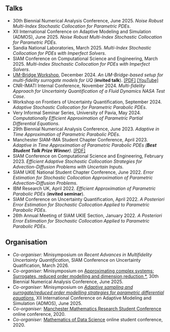 ## Talks

- 30th Biennial Numerical Analysis Conference, June 2025. *Noise Robust Multi-Index Stochastic Collocation for Parametric PDEs*.
- XII International Conference on Adaptive Modeling and Simulation (ADMOS), June 2025. *Noise Robust Multi-Index Stochastic Collocation for Parametric PDEs*.
- Sandia National Laboratories, March 2025. *Multi-Index Stochastic Collocation for PDEs with Imperfect Solvers*.
- SIAM Conference on Computational Science and Engineering, March 2025. *Multi-Index Stochastic Collocation for PDEs with Imperfect Solvers*.
- [UM-Bridge Workshop](https://um-bridge.github.io/workshop/), December 2024. *An UM-Bridge-based setup for multi-fidelity surrogate models for UQ* (**invited talk**). [\[PDF\]](https://benmkent.github.io/assets/slides/umbridgeworkshop24.pdf) [\[YouTube\]](https://youtu.be/mkkBlDaqAp0?si=qZ6dzUSnjm5oi9C3)
- CNR-IMATI Internal Conference, November 2024. *Multi-fidelity Approach for Uncertainty Quantification of a Fluid Dynamics NASA Test Case*.
- Workshop on Frontiers of Uncertainty Quantification, September 2024. *Adaptive Stochastic Collocation for Parametric Parabolic PDEs*.
- Very Informal Seminar Series, University of Pavia, May 2024. *Computationally Efficient Approximation of Parametric Partial Differential Equations*.
- 29th Biennial Numerical Analysis Conference, June 2023. *Adaptive in Time Approximation of Parametric Parabolic PDEs*.
- Manchester SIAM-IMA Student Chapter Conference, April 2023. *Adaptive in Time Approximation of Parametric Parabolic PDEs (**Best Student Talk Prize Winner**)*. [\[PDF\]](https://benmkent.github.io/assets/slides/bk-siam-student-conference.pdf)
- SIAM Conference on Computational Science and Engineering, February 2023. *Efficient Adaptive Stochastic Collocation Strategies for Advection-Diffusion Problems with Uncertain Inputs*.
- SIAM UKIE National Student Chapter Conference, June 2022. *Error Estimation for Stochastic Collocation Approximation of Parametric Advection–Diffusion Problems*.
- IBM Research UK, April 2022. *Efficient Approximation of Parametric Parabolic PDEs* (**invited seminar**).
- SIAM Conference on Uncertainty Quantification, April 2022. *A Posteriori Error Estimation for Stochastic Collocation Applied to Parametric Parabolic PDEs*.
- 26th Annual Meeting of SIAM UKIE Section, January 2022. *A Posteriori Error Estimation for Stochastic Collocation Applied to Parametric Parabolic PDEs*.

## Organisation

- *Co-organiser:* Minisymposium on *Recent Advances in Multifidelity Uncertainty Quantification*, SIAM Conference on Uncertainty Quatification, March 2026.
- *Co-organiser:* Minisymposium on [Approximating complex systems: Surrogates, reduced order modelling and dimension reduction *](https://numericalanalysisconference.org.uk/conferences/2025/minisymposia), 30th Biennial Numerical Analysis Conference, June 2025.
- *Co-organiser:* Minisymposium on [*Adaptive sampling and surrogate/reduced order modelling strategies for parametric differential equations*](https://admos2025.cimne.com/event/area/37eb9a31-759f-11ef-a6b7-000c29ddfc0c), XII International Conference on Adaptive Modeling and Simulation (ADMOS), June 2025.
- *Co-organiser:* [Manchester Mathematics Research Student Conference](https://www.maths.manchester.ac.uk/~pgconf/) online conference, 2020.
- *Co-organiser:* [Mathematics of Data Science](https://maths-of-data.github.io/) online student conference, 2020.  
